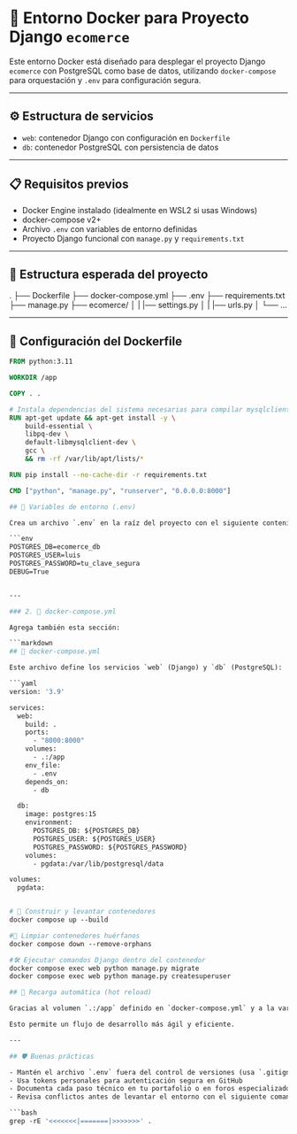 # 🐳 Entorno Docker para Proyecto Django `ecomerce`

Este entorno Docker está diseñado para desplegar el proyecto Django `ecomerce` con PostgreSQL como base de datos, utilizando `docker-compose` para orquestación y `.env` para configuración segura.

---

## ⚙️ Estructura de servicios

- `web`: contenedor Django con configuración en `Dockerfile`
- `db`: contenedor PostgreSQL con persistencia de datos

---

## 📋 Requisitos previos

- Docker Engine instalado (idealmente en WSL2 si usas Windows)
- docker-compose v2+
- Archivo `.env` con variables de entorno definidas
- Proyecto Django funcional con `manage.py` y `requirements.txt`

---

## 📁 Estructura esperada del proyecto

. 
├── Dockerfile 
├── docker-compose.yml 
├── .env 
├── requirements.txt 
├── manage.py 
├── ecomerce/ │ 
|   |── settings.py │ 
|   |── urls.py 
│   └── ...


---

## 🧱 Configuración del Dockerfile

```dockerfile
FROM python:3.11

WORKDIR /app

COPY . .

# Instala dependencias del sistema necesarias para compilar mysqlclient y psycopg2
RUN apt-get update && apt-get install -y \
    build-essential \
    libpq-dev \
    default-libmysqlclient-dev \
    gcc \
    && rm -rf /var/lib/apt/lists/*

RUN pip install --no-cache-dir -r requirements.txt

CMD ["python", "manage.py", "runserver", "0.0.0.0:8000"]

## 🧪 Variables de entorno (.env)

Crea un archivo `.env` en la raíz del proyecto con el siguiente contenido:

```env
POSTGRES_DB=ecomerce_db
POSTGRES_USER=luis
POSTGRES_PASSWORD=tu_clave_segura
DEBUG=True


---

### 2. 🔧 docker-compose.yml

Agrega también esta sección:

```markdown
## 🧩 docker-compose.yml

Este archivo define los servicios `web` (Django) y `db` (PostgreSQL):

```yaml
version: '3.9'

services:
  web:
    build: .
    ports:
      - "8000:8000"
    volumes:
      - .:/app
    env_file:
      - .env
    depends_on:
      - db

  db:
    image: postgres:15
    environment:
      POSTGRES_DB: ${POSTGRES_DB}
      POSTGRES_USER: ${POSTGRES_USER}
      POSTGRES_PASSWORD: ${POSTGRES_PASSWORD}
    volumes:
      - pgdata:/var/lib/postgresql/data

volumes:
  pgdata:


# 🔄 Construir y levantar contenedores
docker compose up --build

#🧹 Limpiar contenedores huérfanos
docker compose down --remove-orphans

#🛠️ Ejecutar comandos Django dentro del contenedor
docker compose exec web python manage.py migrate
docker compose exec web python manage.py createsuperuser

## 🔁 Recarga automática (hot reload)

Gracias al volumen `.:/app` definido en `docker-compose.yml` y a la variable `DEBUG=True` en el archivo `.env`, los cambios realizados en el código fuente se reflejan automáticamente en el contenedor sin necesidad de reiniciar el entorno.

Esto permite un flujo de desarrollo más ágil y eficiente.

---

## 🛡️ Buenas prácticas

- Mantén el archivo `.env` fuera del control de versiones (usa `.gitignore`)
- Usa tokens personales para autenticación segura en GitHub
- Documenta cada paso técnico en tu portafolio o en foros especializados
- Revisa conflictos antes de levantar el entorno con el siguiente comando:

```bash
grep -rE '<<<<<<<|=======|>>>>>>>' .

